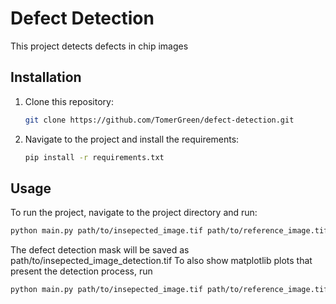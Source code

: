 # Defect Detection

This project detects defects in chip images

## Installation

1. Clone this repository:
   ```bash
   git clone https://github.com/TomerGreen/defect-detection.git
   ```
3. Navigate to the project and install the requirements:
   ```bash
   pip install -r requirements.txt
   ```

## Usage

To run the project, navigate to the project directory and run:
```bash
python main.py path/to/insepected_image.tif path/to/reference_image.tif
```
The defect detection mask will be saved as path/to/insepected_image_detection.tif
To also show matplotlib plots that present the detection process, run
```bash
python main.py path/to/insepected_image.tif path/to/reference_image.tif --demo
```
